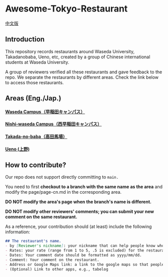 # Awesome-Tokyo-Restaurant

[中文版](README-CN.md)

## Introduction

This repository records restaurants around Waseda University, Takadanobaba, Ueno, etc, created by a group of Chinese international students at Waseda University.

A group of reviewers verified all these restaurants and gave feedback to the repo.
We separate the restaurants by different areas.
Check the link below to access those restaurants.

## Areas (Eng./Jap.)

#### [Waseda Campus（早稲田キャンパス）](Waseda/page.md)
#### [Nishi-waseda Campus（西早稲田キャンパス）](Nishi-waseda/page.md)
#### [Takada-no-baba（高田馬場）](Takadanobaba/page.md)
#### [Ueno (上野)](Ueno/page.md)

## How to contribute?

Our repo does not support directly committing to `main.` 

You need to first **checkout to a branch with the same name as the area** and modify the page/page-cn.md in the corresponding area.

**DO NOT modify the area's page when the branch's name is different.**

**DO NOT modify other reviewers' comments; you can submit your new comment on the same restaurant.**

As a reference, your contribution should (at least) include the following information:

```md
## The restaurant's name.
- by [Reviewer's nickname]: your nickname that can help people know who you are (a github username is recommended).
- Rates: your rate (range from 1 to 5, .5 is excluded) for the restaurant.
- Dates: Your comment date should be formatted as yyyy/mm/dd.
- Comment: Your comment on the restaurant.
- Address or Google Maps link: a link to the google maps so that people can understand where the restaurant is. If there is no link for the restaurant, please fill in the specific address.
- (Optional) Link to other apps, e.g., tabelog
```

